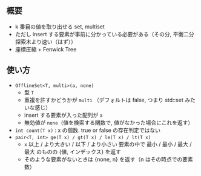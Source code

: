 ## 概要
- k 番目の値を取り出せる set, multiset
- ただし insert する要素が事前に分かっている必要がある（その分, 平衡二分探索木より速い（はず））
- 座標圧縮 + Fenwick Tree

## 使い方
- `OfflineSet<T, multi>(a, none)`
  - 型 `T`
  - 重複を許すかどうかが `multi` （デフォルトは false, つまり std::set みたいな感じ）
  - insert する要素が入った配列が `a`
  - 無効値が `none`（値を検索する関数で, 値がなかった場合にこれを返す）
- `int count(T x)` : x の個数. true or false の存在判定ではない
- `pair<T, int> ge(T x) / gt(T x) / le(T x) / lt(T x)`
  - `x` 以上 / より大きい / 以下 / より小さい 要素の中で 最小 / 最小 / 最大 / 最大 のものの {値, インデックス} を返す
  - そのような要素がないときは {none, n} を返す（n はその時点での要素数）
